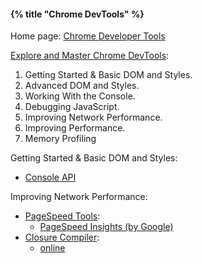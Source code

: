 #### {% title "Chrome DevTools" %}

Home page: [Chrome Developer Tools](https://developers.google.com/chrome-developer-tools/)

[Explore and Master Chrome DevTools](http://discover-devtools.codeschool.com/):

1. Getting Started & Basic DOM and Styles.
1. Advanced DOM and Styles.
1. Working With the Console.
1. Debugging JavaScript.
1. Improving Network Performance.
1. Improving Performance.
1. Memory Profiling

Getting Started & Basic DOM and Styles:

* [Console API](https://developers.google.com/chrome-developer-tools/docs/console-api)

Improving Network Performance:

* [PageSpeed Tools](https://developers.google.com/speed/pagespeed/):
  - [PageSpeed Insights (by Google)](https://chrome.google.com/webstore/detail/pagespeed-insights-by-goo/gplegfbjlmmehdoakndmohflojccocli)
* [Closure Compiler](https://developers.google.com/closure/compiler/):
  - [online](http://closure-compiler.appspot.com/home)
